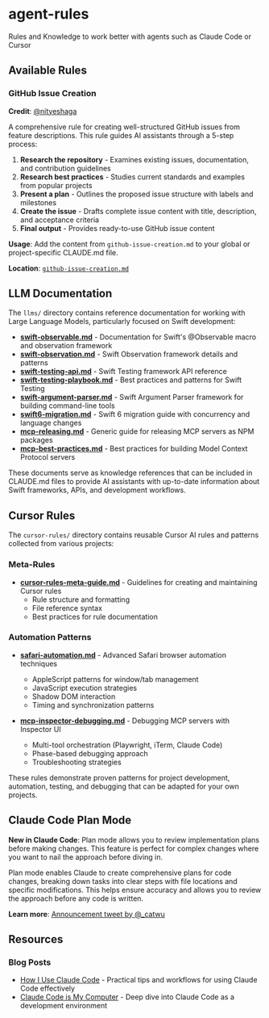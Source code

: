 # agent-rules
Rules and Knowledge to work better with agents such as Claude Code or Cursor

## Available Rules

### GitHub Issue Creation
**Credit**: [@nityeshaga](https://x.com/nityeshaga/status/1933113428379574367)

A comprehensive rule for creating well-structured GitHub issues from feature descriptions. This rule guides AI assistants through a 5-step process:

1. **Research the repository** - Examines existing issues, documentation, and contribution guidelines
2. **Research best practices** - Studies current standards and examples from popular projects
3. **Present a plan** - Outlines the proposed issue structure with labels and milestones
4. **Create the issue** - Drafts complete issue content with title, description, and acceptance criteria
5. **Final output** - Provides ready-to-use GitHub issue content

**Usage**: Add the content from `github-issue-creation.md` to your global or project-specific CLAUDE.md file.

**Location**: [`github-issue-creation.md`](./github-issue-creation.md)

## LLM Documentation

The `llms/` directory contains reference documentation for working with Large Language Models, particularly focused on Swift development:

- **[swift-observable.md](./llms/swift-observable.md)** - Documentation for Swift's @Observable macro and observation framework
- **[swift-observation.md](./llms/swift-observation.md)** - Swift Observation framework details and patterns
- **[swift-testing-api.md](./llms/swift-testing-api.md)** - Swift Testing framework API reference
- **[swift-testing-playbook.md](./llms/swift-testing-playbook.md)** - Best practices and patterns for Swift Testing
- **[swift-argument-parser.md](./llms/swift-argument-parser.md)** - Swift Argument Parser framework for building command-line tools
- **[swift6-migration.md](./llms/swift6-migration.md)** - Swift 6 migration guide with concurrency and language changes
- **[mcp-releasing.md](./llms/mcp-releasing.md)** - Generic guide for releasing MCP servers as NPM packages
- **[mcp-best-practices.md](./llms/mcp-best-practices.md)** - Best practices for building Model Context Protocol servers

These documents serve as knowledge references that can be included in CLAUDE.md files to provide AI assistants with up-to-date information about Swift frameworks, APIs, and development workflows.

## Cursor Rules

The `cursor-rules/` directory contains reusable Cursor AI rules and patterns collected from various projects:

### Meta-Rules

- **[cursor-rules-meta-guide.md](./cursor-rules/cursor-rules-meta-guide.md)** - Guidelines for creating and maintaining Cursor rules
  - Rule structure and formatting
  - File reference syntax
  - Best practices for rule documentation

### Automation Patterns

- **[safari-automation.md](./cursor-rules/safari-automation.md)** - Advanced Safari browser automation techniques
  - AppleScript patterns for window/tab management
  - JavaScript execution strategies
  - Shadow DOM interaction
  - Timing and synchronization patterns

- **[mcp-inspector-debugging.md](./cursor-rules/mcp-inspector-debugging.md)** - Debugging MCP servers with Inspector UI
  - Multi-tool orchestration (Playwright, iTerm, Claude Code)
  - Phase-based debugging approach
  - Troubleshooting strategies

These rules demonstrate proven patterns for project development, automation, testing, and debugging that can be adapted for your own projects.

## Claude Code Plan Mode

**New in Claude Code**: Plan mode allows you to review implementation plans before making changes. This feature is perfect for complex changes where you want to nail the approach before diving in.

Plan mode enables Claude to create comprehensive plans for code changes, breaking down tasks into clear steps with file locations and specific modifications. This helps ensure accuracy and allows you to review the approach before any code is written.

**Learn more**: [Announcement tweet by @_catwu](https://x.com/_catwu/status/1932857816131547453)

## Resources

### Blog Posts
- [How I Use Claude Code](https://spiess.dev/blog/how-i-use-claude-code) - Practical tips and workflows for using Claude Code effectively
- [Claude Code is My Computer](https://steipete.me/posts/2025/claude-code-is-my-computer) - Deep dive into Claude Code as a development environment
